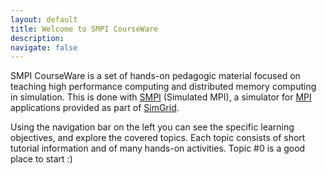 ```yaml
---
layout: default
title: Welcome to SMPI CourseWare
description:
navigate: false
---
```


SMPI CourseWare is a set of hands-on pedagogic material focused on teaching high performance computing and distributed memory computing in simulation. This is
done with
  [SMPI](http://simgrid.gforge.inria.fr/simgrid/latest/doc/group__SMPI__API.html) (Simulated MPI),
 a simulator for [MPI](http://www.mpi-forum.org/docs/docs.html) applications provided as part of [SimGrid](http://simgrid.gforge.inria.fr).

 Using the navigation bar on the left you can see the specific learning objectives, and explore the covered topics. Each topic consists of
 short tutorial information and of many hands-on activities. Topic #0 is a good place to start :)
